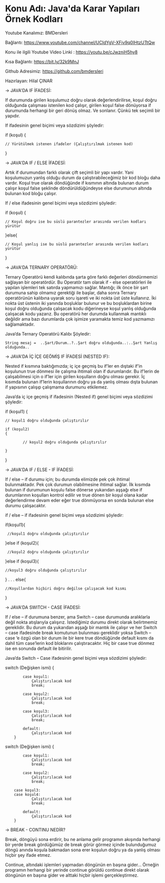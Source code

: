# Konu Adı: Java'da Karar Yapıları Örnek Kodları

Youtube Kanalımız: BMDersleri

Bağlantı: https://www.youtube.com/channel/UCIdYgV-XFjv9q0IHtzUTtQw

Konu ile ilgili Youtube Video Linki : https://youtu.be/cJwzniH5hy8

Kısa Bağlantı: https://bit.ly/32k9MnJ

Github Adresimiz: https://github.com/bmdersleri

Hazırlayan: Hilal ÇINAR



-> JAVA'DA IF İFADESİ:

If durumunda girilen koşulumuz doğru olarak değerlendirilirse, koşul doğru olduğunda çalışması istenilen kod çalışır, girilen koşul false dönüyorsa if durumunda herhangi bir geri dönüş olmaz. Ve sonlanır. Çünkü tek seçimli bir yapıdır.

If ifadesinin genel biçimi veya sözdizimi şöyledir:

if (koşul) {

   	// Yürütülmek istenen ifadeler (Çalıştırılmak istenen kod)

}


-> JAVA'DA IF / ELSE İFADESİ:

Artık if durumundan farklı olarak çift seçimli bir yapı vardır. Yani koşulumuzun yanlış olduğu durum da çalıştırabileceğimiz bir kod bloğu daha vardır. Koşul true olarak döndüğünde if kısmının altında bulunan durum çalışır koşul false şeklinde döndürüldüğündeyse else durumunun altında bulunan kod bloğu çalışır.

If / else ifadesinin genel biçimi veya sözdizimi şöyledir:

if (koşul)
{

    // Koşul doğru ise bu süslü parantezler arasında verilen kodları yürütür 

}else{

    // Koşul yanlış ise bu süslü parantezler arasında verilen kodları yürütür 

}
 

-> JAVA'DA TERNARY OPERATÖRÜ:

Ternary Operatörü kendi kalıbında şarta göre farklı değerleri döndürmemizi sağlayan bir operatördür. Bu Operatör tam olarak if - else operatörleri ile yapılan işlemleri tek satırda yapmamızı sağlar. Mantığı; ilk önce bir şart durumuna sahip olmamız gerektiği ile başlar, daha sonra Ternary operatörünün kalıbına uyarak soru işareti ve iki nokta üst üste kullanırız. İki nokta üst üstenin iki yanında boşluklar bulunur ve bu boşluklardan birine koşul doğru olduğunda çalışacak kodu diğerineyse koşul yanlış olduğunda çalışacak kodu yazarız. Bu operatörü her durumda kullanmak mantıklı değildir ama bazı durumlarda çok işimize yaramakta temiz kod yazmamızı sağlamaktadır.

Java’da Ternary Operatörü Kalıbı Şöyledir:

	String mesaj =  ..Şart/Durum..?..Şart doğru olduğunda..:..Şart Yanlış olduğunda..


-> JAVA'DA İÇ İÇE GEÖMİŞ IF İFADESİ (NESTED IF):

Nested if kısmına baktığımızda; iç içe geçmiş bu if’ler en dıştaki if’in koşulunun true dönmesi ile çalışma ihtimali olan if durumlarıdır. Bu if’lerin de çalışabilmesi için o if’ler için girilen koşulların doğru olması gerekir. İç kısımda bulunan if’lerin koşullarının doğru ya da yanlış olması dışta bulunan if yapısının çalışıp çalışmama durumunu etkilemez.

Java’da iç içe geçmiş if ifadesinin (Nested if) genel biçimi veya sözdizimi şöyledir:


if (koşul1) 
{

   	// koşul1 doğru olduğunda çalıştırılır

   	if (koşul2) 
   	{

      		// koşul2 doğru olduğunda çalıştırılır

   	}
}
 
	
-> JAVA'DA IF / ELSE - IF İFADESİ: 

If / else – if durumu için; bu durumda elimizde pek çok ihtimal bulunmaktadır. Pek çok durumun olabilmesine ihtimal sağlar. İlk kısımda bulunan if durumunun koşulu false dönerse yukarıdan aşşağı else if durumlarının koşulları kontrol edilir ve true dönen bir koşul olana kadar değerlendirme devam eder eğer true dönmüyorsa en sonda bulunan else durumu çalışacaktır.

if / else – if ifadesinin genel biçimi veya sözdizimi şöyledir:


if(koşul1){

 	 //koşul1 doğru olduğunda çalıştırılır

}else if (koşul2){

  	 //koşul2 doğru olduğunda çalıştırılır

}else if (koşul3){

  	//koşul3 doğru olduğunda çalıştırılır

}
.
.
.
else{

  	//Koşullardan hiçbiri doğru değilse çalışacak kod kısmı
 
}


-> JAVA'DA SWITCH - CASE İFADESİ:

If / else – if durumuna benzer, ama Switch – case durumunda aralıklarla değil nokta atışlarıyla çalışırız. İstediğimiz durumu direkt olarak belirtmemiz gereklidir. Bu durum da yukarıdan aşşağı bir mantık ile çalışır ve her Switch – case ifadesinde break komutunun bulunması gereklidir yoksa Switch – case ‘e özgü olan bir durum ile bir kere true döndüğünde default kısmı da dahil tüm case’lerin kod bloklarını çalıştıracaktır. Hiç bir case true dönmez ise en sonunda default ile bitirilir.


Java’da Switch – Case ifadesinin genel biçimi veya sözdizimi şöyledir:

 switch (Değişken ismi) {

            case koşul1:
                Çalıştırılacak kod
                break;

            case koşul2:
                Çalıştırılacak kod
                break;

            case koşul3:
                Çalıştırılacak kod
                break;

            default:
                Çalıştırılacak kod
        }



 switch (Değişken ismi) {

            case koşul1:
                Çalıştırılacak kod
                break;

            case koşul2:
                Çalıştırılacak kod
                break;

	    case koşul3:
	    case koşul4:
                Çalıştırılacak kod
                break;

            default:
                Çalıştırılacak kod
        }



-> BREAK - CONTINU NEDİR?

Break, döngüyü sona erdirir, bu ne anlama gelir programın akışında herhangi bir yerde break gördüğümüz de break görür görmez içinde bulunduğumuz döngü anında koşula bakmadan sona erer koşulun doğru ya da yanlış olması hiçbir şey ifade etmez.
	
Continue, altındaki işlemleri yapmadan döngünün en başına gider... Örneğin programın herhangi bir yerinde continue görüldü continue direkt olarak döngünün en başına gider ve alttaki hiçbir işlemi gerçekleştirmez.



